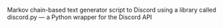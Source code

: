Markov chain-based text generator script to Discord using a library called discord.py — a Python
wrapper for the Discord API